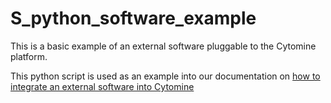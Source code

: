 # S_python_software_example
This is a basic example of an external software pluggable to the Cytomine platform.

This python script is used as an example into our documentation on [how to integrate an external software into Cytomine](https://doc.cytomine.org/Add-an-external-software-to-Cytomine)

